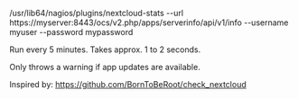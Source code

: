 /usr/lib64/nagios/plugins/nextcloud-stats --url https://myserver:8443/ocs/v2.php/apps/serverinfo/api/v1/info --username myuser --password mypassword

Run every 5 minutes.
Takes approx. 1 to 2 seconds.

Only throws a warning if app updates are available.

Inspired by: https://github.com/BornToBeRoot/check_nextcloud



